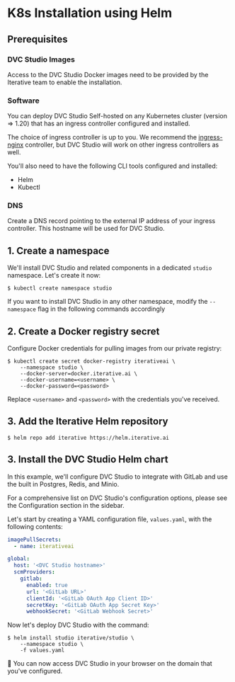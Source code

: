 # K8s Installation using Helm

## Prerequisites

### DVC Studio Images

Access to the DVC Studio Docker images need to be provided by the Iterative team
to enable the installation.

### Software

You can deploy DVC Studio Self-hosted on any Kubernetes cluster (version =>
1.20) that has an ingress controller configured and installed.

The choice of ingress controller is up to you. We recommend the
[ingress-nginx](https://kubernetes.github.io/ingress-nginx/) controller, but DVC
Studio will work on other ingress controllers as well.

You'll also need to have the following CLI tools configured and installed:

- Helm
- Kubectl

### DNS

Create a DNS record pointing to the external IP address of your ingress
controller. This hostname will be used for DVC Studio.

## 1. Create a namespace

We'll install DVC Studio and related components in a dedicated `studio`
namespace. Let's create it now:

```cli
$ kubectl create namespace studio
```

<admon type="tip">

If you want to install DVC Studio in any other namespace, modify the
`--namespace` flag in the following commands accordingly

</admon>

## 2. Create a Docker registry secret

Configure Docker credentials for pulling images from our private registry:

```cli
$ kubectl create secret docker-registry iterativeai \
    --namespace studio \
    --docker-server=docker.iterative.ai \
    --docker-username=<username> \
    --docker-password=<password>
```

Replace `<username>` and `<password>` with the credentials you've received.

## 3. Add the Iterative Helm repository

```cli
$ helm repo add iterative https://helm.iterative.ai
```

## 3. Install the DVC Studio Helm chart

In this example, we'll configure DVC Studio to integrate with GitLab and use the
built in Postgres, Redis, and Minio.

<admon info="tip">

For a comprehensive list on DVC Studio's configuration options, please see the
Configuration section in the sidebar.

</admon>

Let's start by creating a YAML configuration file, `values.yaml`, with the
following contents:

```yaml
imagePullSecrets:
  - name: iterativeai

global:
  host: '<DVC Studio hostname>'
  scmProviders:
    gitlab:
      enabled: true
      url: '<GitLab URL>'
      clientId: '<GitLab OAuth App Client ID>'
      secretKey: '<GitLab OAuth App Secret Key>'
      webhookSecret: '<GitLab Webhook Secret>'
```

Now let's deploy DVC Studio with the command:

```cli
$ helm install studio iterative/studio \
    --namespace studio \
    -f values.yaml
```

🎉 You can now access DVC Studio in your browser on the domain that you've
configured.
